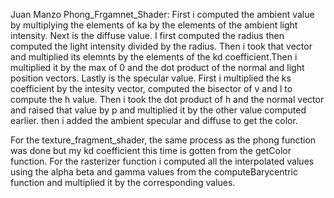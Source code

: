 Juan Manzo
Phong_Frgamnet_Shader:
First i computed the ambient value by multiplying the elements of ka by the elements of the ambient light intensity.
Next is the diffuse value. I first computed the radius then computed the light intensity divided by the radius. Then i took that vector and multiplied its elemnts by the elements of the kd coefficient.Then i multiplied it by the max of 0 and the dot product of the normal and light position vectors. Lastly is the specular value. First i multiplied the ks coefficient by the intesity vector, computed the bisector of v and l to compute the h value. Then i took the dot product of h and the normal vector and raised that value by p and multiplied it by the other value computed earlier. then i added the ambient specular and diffuse to get the color.

For the texture_fragment_shader, the same process as the phong function was done but my kd coefficient this time is gotten from the getColor function.
For the rasterizer function i computed all the interpolated values using the alpha beta and gamma values from the computeBarycentric function and multiplied it by the corresponding values.